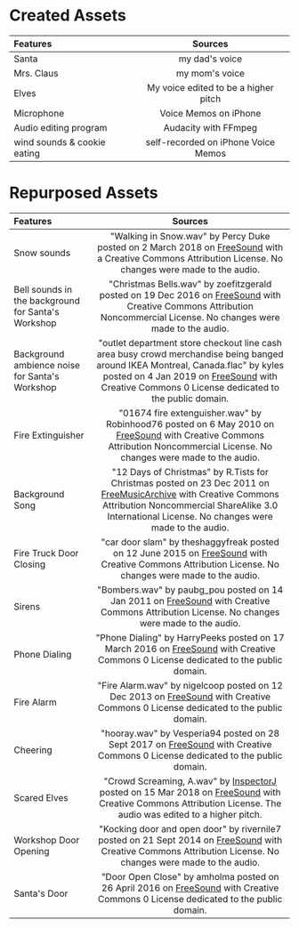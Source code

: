 # Created Assets
| Features      | Sources    |
| :------------- | :----------: |
|  Santa | my dad's voice  |
|  Mrs. Claus | my mom's voice   |
|  Elves | My voice edited to be a higher pitch  |
|  Microphone | Voice Memos on iPhone   |
|  Audio editing program | Audacity with FFmpeg  |
|  wind sounds & cookie eating | self-recorded on iPhone Voice Memos |

# Repurposed Assets
| Features      | Sources    |
| :------------- | :----------: |
|  Snow sounds | "Walking in Snow.wav" by Percy Duke posted on 2 March 2018 on [FreeSound](https://freesound.org/people/Percy%20Duke/sounds/420559/) with a Creative Commons Attribution License. No changes were made to the audio. | |
|  Bell sounds in the background for Santa's Workshop | "Christmas Bells.wav" by zoefitzgerald posted on 19 Dec 2016 on [FreeSound](https://freesound.org/people/ChrilleElGringo/sounds/333522/) with Creative Commons Attribution Noncommercial License. No changes were made to the audio. | |
|  Background ambience noise for Santa's Workshop | "outlet department store checkout line cash area busy crowd merchandise being banged around IKEA Montreal, Canada.flac" by kyles posted on 4 Jan 2019 on [FreeSound](https://freesound.org/people/kyles/sounds/455818/)  with Creative Commons 0 License dedicated to the public domain. | |
|  Fire Extinguisher | "01674 fire extenguisher.wav" by Robinhood76 posted on 6 May 2010 on [FreeSound](https://freesound.org/people/Robinhood76/sounds/96176/)  with Creative Commons Attribution Noncommercial License. No changes were made to the audio. | |
|  Background Song | "12 Days of Christmas" by R.Tists for Christmas posted on 23 Dec 2011 on [FreeMusicArchive](https://freemusicarchive.org/music/RTists_for_Christmas/An_Album_for_Christ/RTists_for_Christmas_-_An_Album_for_Christ_-_01_12_Days_of_Christmas)  with Creative Commons Attribution Noncommercial ShareAlike 3.0 International License. No changes were made to the audio. | |
|  Fire Truck Door Closing | "car door slam" by theshaggyfreak posted on 12 June 2015 on [FreeSound](https://freesound.org/people/theshaggyfreak/sounds/276271/)  with Creative Commons Attribution License. No changes were made to the audio. | |
|  Sirens | "Bombers.wav" by paubg_pou posted on 14 Jan 2011 on [FreeSound](https://freesound.org/people/paubg_pou/sounds/111901/)  with Creative Commons Attribution License. No changes were made to the audio. | |
|  Phone Dialing | "Phone Dialing" by HarryPeeks posted on 17 March 2016 on [FreeSound](https://freesound.org/people/HarryPeeks/sounds/339950/)  with Creative Commons 0 License dedicated to the public domain. | |
|  Fire Alarm | "Fire Alarm.wav" by nigelcoop posted on 12 Dec 2013 on [FreeSound](https://freesound.org/people/nigelcoop/sounds/210513/)  with Creative Commons 0 License dedicated to the public domain. | |
|  Cheering | "hooray.wav" by Vesperia94 posted on 28 Sept 2017 on [FreeSound](https://freesound.org/people/Vesperia94/sounds/403057/)  with Creative Commons 0 License dedicated to the public domain. | |
|  Scared Elves | "Crowd Screaming, A.wav" by [InspectorJ](https://www.jshaw.co.uk/) posted on 15 Mar 2018 on [FreeSound](https://freesound.org/people/InspectorJ/sounds/421852/)  with Creative Commons Attribution License. The audio was edited to a higher pitch. | |
|  Workshop Door Opening | "Kocking door and open door" by rivernile7 posted on 21 Sept 2014 on [FreeSound](https://freesound.org/people/rivernile7/sounds/249573/)  with Creative Commons Attribution License. No changes were made to the audio. | |
|  Santa's Door | "Door Open Close" by amholma posted on 26 April 2016 on [FreeSound](https://freesound.org/people/amholma/sounds/344360/)  with Creative Commons 0 License dedicated to the public domain. | |
